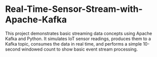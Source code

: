 # Real-Time-Sensor-Stream-with-Apache-Kafka
This project demonstrates basic streaming data concepts using Apache Kafka and Python. It simulates IoT sensor readings, produces them to a Kafka topic, consumes the data in real time, and performs a simple 10-second windowed count to show basic event stream processing.
